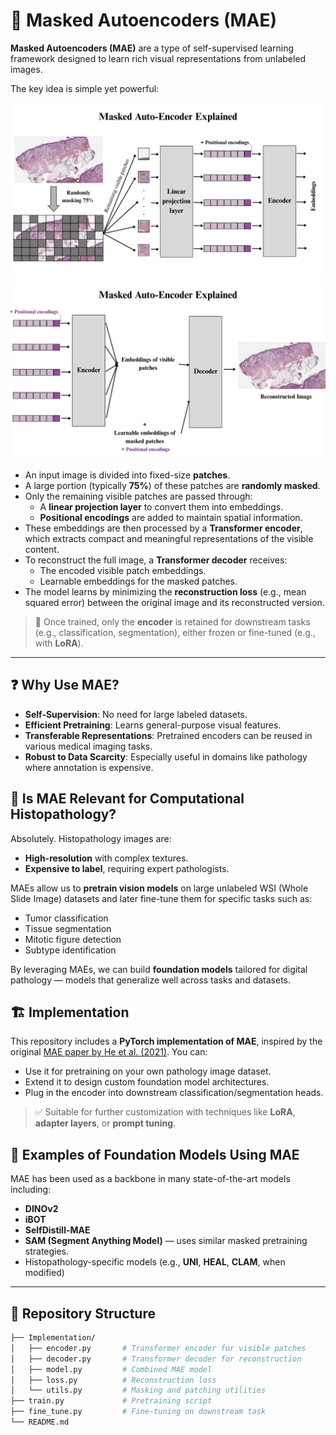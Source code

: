 # 🔬 Masked Autoencoders (MAE)

**Masked Autoencoders (MAE)** are a type of self-supervised learning framework designed to learn rich visual representations from unlabeled images.

The key idea is simple yet powerful:

![MAE_explained](mae_explained1.png)
![MAE_explained](mae_explained2.png)


- An input image is divided into fixed-size **patches**.
- A large portion (typically **75%**) of these patches are **randomly masked**.
- Only the remaining visible patches are passed through:
  - A **linear projection layer** to convert them into embeddings.
  - **Positional encodings** are added to maintain spatial information.
- These embeddings are then processed by a **Transformer encoder**, which extracts compact and meaningful representations of the visible content.
- To reconstruct the full image, a **Transformer decoder** receives:
  - The encoded visible patch embeddings.
  - Learnable embeddings for the masked patches.
- The model learns by minimizing the **reconstruction loss** (e.g., mean squared error) between the original image and its reconstructed version.

> 🔁 Once trained, only the **encoder** is retained for downstream tasks (e.g., classification, segmentation), either frozen or fine-tuned (e.g., with **LoRA**).

---

## ❓ Why Use MAE?

- **Self-Supervision**: No need for large labeled datasets.
- **Efficient Pretraining**: Learns general-purpose visual features.
- **Transferable Representations**: Pretrained encoders can be reused in various medical imaging tasks.
- **Robust to Data Scarcity**: Especially useful in domains like pathology where annotation is expensive.


## 🧬 Is MAE Relevant for Computational Histopathology?

Absolutely. Histopathology images are:
- **High-resolution** with complex textures.
- **Expensive to label**, requiring expert pathologists.

MAEs allow us to **pretrain vision models** on large unlabeled WSI (Whole Slide Image) datasets and later fine-tune them for specific tasks such as:
- Tumor classification
- Tissue segmentation
- Mitotic figure detection
- Subtype identification

By leveraging MAEs, we can build **foundation models** tailored for digital pathology — models that generalize well across tasks and datasets.


## 🏗️ Implementation

This repository includes a **PyTorch implementation of MAE**, inspired by the original [MAE paper by He et al. (2021)](https://arxiv.org/abs/2111.06377). You can:

- Use it for pretraining on your own pathology image dataset.
- Extend it to design custom foundation model architectures.
- Plug in the encoder into downstream classification/segmentation heads.

> ✅ Suitable for further customization with techniques like **LoRA**, **adapter layers**, or **prompt tuning**.

## 🧪 Examples of Foundation Models Using MAE

MAE has been used as a backbone in many state-of-the-art models including:
- **DINOv2**
- **iBOT**
- **SelfDistill-MAE**
- **SAM (Segment Anything Model)** — uses similar masked pretraining strategies.
- Histopathology-specific models (e.g., **UNI**, **HEAL**, **CLAM**, when modified)

---

## 📁 Repository Structure

```bash
├── Implementation/
│   ├── encoder.py       # Transformer encoder for visible patches
│   ├── decoder.py       # Transformer decoder for reconstruction
│   ├── model.py         # Combined MAE model
│   ├── loss.py          # Reconstruction loss
│   └── utils.py         # Masking and patching utilities
├── train.py             # Pretraining script
├── fine_tune.py         # Fine-tuning on downstream task
└── README.md
